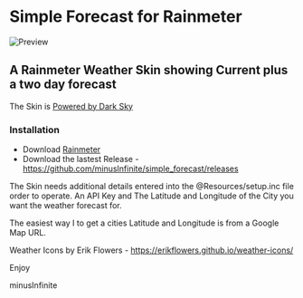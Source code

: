 # Simple Forecast for Rainmeter

![Preview](https://i.imgur.com/vQEpxld.png)

## A Rainmeter Weather Skin showing Current plus a two day forecast ##

The Skin is [Powered by Dark Sky](https://darksky.net/poweredby/)

### Installation

* Download [Rainmeter](https://www.rainmeter.net/)
* Download the lastest Release - https://github.com/minusInfinite/simple_forecast/releases

The Skin needs additional details entered into the @Resources/setup.inc file order to operate.
An API Key and The Latitude and Longitude of the City you want the weather forecast for. 

The easiest way I to get a cities Latitude and Longitude is from a Google Map URL.

Weather Icons by Erik Flowers - https://erikflowers.github.io/weather-icons/

Enjoy

minusInfinite
